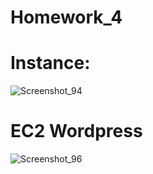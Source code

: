 # Homework_4
# Instance:

![Screenshot_94](https://user-images.githubusercontent.com/70713060/139960626-9d31fe11-0b45-49a0-8a3e-12d54a2577f6.png)

# EC2 Wordpress

![Screenshot_96](https://user-images.githubusercontent.com/70713060/139960694-212a15a4-5ba1-4444-b521-b0d70527ccd4.png)
